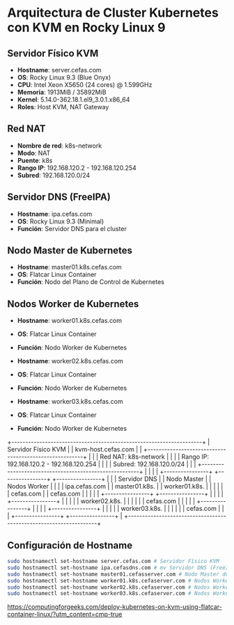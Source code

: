 # Arquitectura de Cluster Kubernetes con KVM en Rocky Linux 9

## Servidor Físico KVM

- **Hostname**: server.cefas.com
- **OS**: Rocky Linux 9.3 (Blue Onyx)
- **CPU**: Intel Xeon X5650 (24 cores) @ 1.599GHz
- **Memoria**: 1913MiB / 35892MiB
- **Kernel**: 5.14.0-362.18.1.el9_3.0.1.x86_64
- **Roles**: Host KVM, NAT Gateway

## Red NAT

- **Nombre de red**: k8s-network
- **Modo**: NAT
- **Puente**: k8s
- **Rango IP**: 192.168.120.2 - 192.168.120.254
- **Subred**: 192.168.120.0/24

## Servidor DNS (FreeIPA)

- **Hostname**: ipa.cefas.com
- **OS**: Rocky Linux 9.3 (Minimal)
- **Función**: Servidor DNS para el cluster

## Nodo Master de Kubernetes

- **Hostname**: master01.k8s.cefas.com
- **OS**: Flatcar Linux Container
- **Función**: Nodo del Plano de Control de Kubernetes

## Nodos Worker de Kubernetes

- **Hostname**: worker01.k8s.cefas.com
- **OS**: Flatcar Linux Container
- **Función**: Nodo Worker de Kubernetes

- **Hostname**: worker02.k8s.cefas.com
- **OS**: Flatcar Linux Container
- **Función**: Nodo Worker de Kubernetes

- **Hostname**: worker03.k8s.cefas.com
- **OS**: Flatcar Linux Container
- **Función**: Nodo Worker de Kubernetes


+--------------------------------------------------------------------+
|                    Servidor Físico KVM                             |
|                 kvm-host.cefas.com                                 |
|  +-------------------------------------------------------+         |
|  | Red NAT: k8s-network                                  |         |
|  | Rango IP: 192.168.120.2 - 192.168.120.254             |         |
|  | Subred: 192.168.120.0/24                              |         |
|  +-------------------------------------------------------+         |
|                                                                    |
|  +----------------+  +----------------+  +----------------+        |
|  | Servidor DNS   |  | Nodo Master    |  | Nodos Worker    |       |
|  | ipa.cefas.com  |  | master01.k8s.  |  | worker01.k8s.   |       |
|  |                |  | cefas.com      |  | cefas.com       |       |
|  |                |  +----------------+  +----------------+        |
|  |                |                          +----------------+    |
|  |                |                          | worker02.k8s.   |   |
|  |                |                          | cefas.com       |   |
|  |                |                          +----------------+    |
|  |                |                          +----------------+    |
|  |                |                          | worker03.k8s.   |   |
|  |                |                          | cefas.com       |   |
|  +----------------+                          +----------------+    |
+-------------------------------------------------------------------+

## Configuración de Hostname

```bash
sudo hostnamectl set-hostname server.cefas.com # Servidor Físico KVM
sudo hostnamectl set-hostname ipa.cefasdns.com # mv Servidor DNS (FreeIPA)
sudo hostnamectl set-hostname master01.cefasserver.com # Nodo Master de Kubernetes
sudo hostnamectl set-hostname worker01.k8s.cefaserver.com # Nodos Worker de Kubernetes
sudo hostnamectl set-hostname worker02.k8s.cefaserver.com # Nodos Worker de Kubernetes
sudo hostnamectl set-hostname worker03.k8s.cefaserver.com # Nodos Worker de Kubernetes
```


https://computingforgeeks.com/deploy-kubernetes-on-kvm-using-flatcar-container-linux/?utm_content=cmp-true

